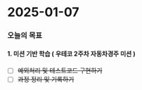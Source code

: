 # 2025-01-07

### 오늘의 목표

#### 1. 미션 기반 학습 ( 우테코 2주차 자동차경주 미션 )
- [ ] ~~예외처리 및 테스트코드 구현하기~~
- [ ] ~~과정 정리 및 기록하기~~
